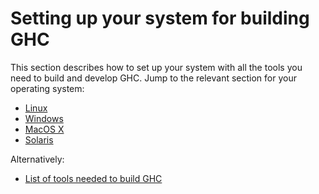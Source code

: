# Setting up your system for building GHC


This section describes how to set up your system with all the tools you need to build and develop GHC.  Jump to the relevant section for your operating system:

- [Linux](building/preparation/linux)
- [Windows](building/preparation/windows)
- [MacOS X](building/preparation/mac-osx)
- [Solaris](building/preparation/solaris)


Alternatively:

- [List of tools needed to build GHC](building/preparation/tools)